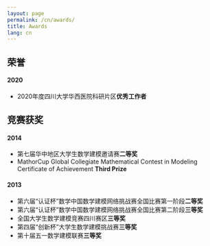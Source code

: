 ```yaml
---
layout: page
permalink: /cn/awards/
title: Awards
lang: cn
---
```


## 荣誉

#### 2020

- 2020年度四川大学华西医院科研片区**优秀工作者**<br>

## 竞赛获奖

#### 2014

- 第七届华中地区大学生数学建模邀请赛**二等奖**<br>
- MathorCup Global Collegiate Mathematical Contest in Modeling Certificate of Achievement **Third Prize**<br>

#### 2013

- 第六届“认证杯”数学中国数学建模网络挑战赛全国比赛第一阶段**二等奖**<br>
- 第六届“认证杯”数学中国数学建模网络挑战赛全国比赛第二阶段**三等奖**<br>
- 全国大学生数学建模竞赛四川赛区**三等奖**<br>
- 第四届“创新杯”大学生数学建模挑战赛**三等奖**<br>
- 第十届五一数学建模联赛**三等奖**<br>
